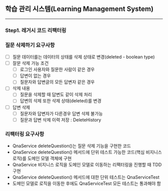 ## 학습 관리 시스템(Learning Management System)

---

### Step1. 레거시 코드 리팩터링
### 질문 삭제하기 요구사항
- [ ] 질문 데이터를는 데이터의 상태를 삭제 상태로 변경(deleted - boolean type)
- [ ] 잘문 삭제 가능 조건 
  - [ ] 로그인 사용자와 질문한 사람이 같은 경우
  - [ ] 답변이 없는 경우
  - [ ] 질문자와 답변글의 모든 답변자 같은 경우
- [ ] 삭제 내용
  - [ ] 질문을 삭제할 때 답변도 같이 삭제 처리
  - [ ] 답변의 삭제 또한 삭제 상태(deleted)를 변경
- [ ] 답변 삭제
  - [ ] 질문자와 답변자가 다른경우 답변 삭제 불가능
  - [ ] 질문과 답변 삭제 이력 저장 : DeleteHistory

### 리팩터링 요구사항
- QnaService deleteQuestion()는 질문 삭제 기능을 구현한 코드
- QnaService deleteQuestion() 메서드에 단위 테스트 가능한 코드(핵심 비지니스 로직)를 도메인 모델 객체에 구현
- QnaService 비지니스 로직을 도메인 모델로 이동하는 리팩터링을 진행할 때 TDD 구현
- QnaService deleteQuestion() 메서드에 대한 단위 테스트는 QnaServiceTest
- 도메인 모델로 로직을 이동한 후에도 QnaServiceTest 모든 테스트는 통과해야 함